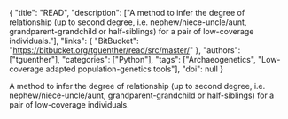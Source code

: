 {
  "title": "READ",
  "description": ["A method to infer the degree of relationship (up to second degree, i.e. nephew/niece-uncle/aunt, grandparent-grandchild or half-siblings) for a pair of low-coverage individuals."],
  "links": {
    "BitBucket": "https://bitbucket.org/tguenther/read/src/master/"
  },
  "authors": ["tguenther"],
  "categories": ["Python"],
  "tags": ["Archaeogenetics", "Low-coverage adapted population-genetics tools"],
  "doi": null
}

<!-- Generated by csv2md.R – do not edit by hand -->

A method to infer the degree of relationship (up to second degree, i.e. nephew/niece-uncle/aunt, grandparent-grandchild or half-siblings) for a pair of low-coverage individuals.